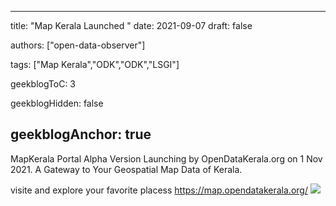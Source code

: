 
---
title: "Map Kerala Launched "
date: 2021-09-07
draft: false



authors: ["open-data-observer"]

tags: ["Map Kerala","ODK","ODK","LSGI"]

geekblogToC: 3

geekblogHidden: false

geekblogAnchor: true
---
MapKerala Portal Alpha Version Launching by OpenDataKerala.org on 1 Nov 2021. A Gateway to Your Geospatial Map Data of Kerala.

visite and explore your favorite placess https://map.opendatakerala.org/
![](https://i.imgur.com/I2wrkQH.png)
